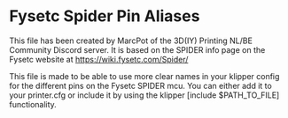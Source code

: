 # Fysetc Spider Pin Aliases

This file has been created by MarcPot of the 3D(IY) Printing NL/BE Community Discord server.
It is based on the SPIDER info page on the Fysetc website at https://wiki.fysetc.com/Spider/

This file is made to be able to use more clear names in your klipper config for the different pins on the Fysetc SPIDER mcu.
You can either add it to your printer.cfg or include it by using the klipper [include $PATH_TO_FILE] functionality.
